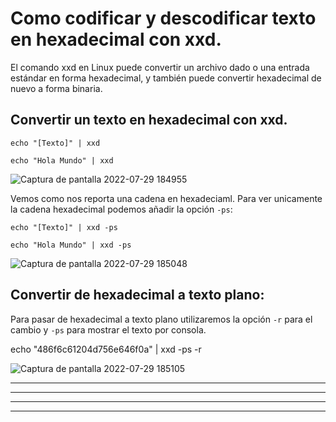 # Como codificar y descodificar texto en hexadecimal con xxd.

El comando xxd en Linux puede convertir un archivo dado o una entrada estándar en forma hexadecimal, y también puede convertir
hexadecimal de nuevo a forma binaria.

## Convertir un texto en hexadecimal con xxd.

    echo "[Texto]" | xxd

    echo "Hola Mundo" | xxd
    
![Captura de pantalla 2022-07-29 184955](https://user-images.githubusercontent.com/103068924/181807685-861a5bd8-9f82-411e-9be0-865c57a84fcf.png)
      
Vemos como nos reporta una cadena en hexadeciaml. Para ver unicamente la cadena hexadecimal podemos añadir la opción `-ps`:

    echo "[Texto]" | xxd -ps

    echo "Hola Mundo" | xxd -ps
    
![Captura de pantalla 2022-07-29 185048](https://user-images.githubusercontent.com/103068924/181807753-d1370d41-9bec-4a2d-aca3-b3d4d0a3bd59.png) 
  
## Convertir de hexadecimal a texto plano:

Para pasar de hexadecimal a texto plano utilizaremos la opción `-r` para el cambio y `-ps` para mostrar el texto por consola.

   echo "486f6c61204d756e646f0a" | xxd -ps -r

![Captura de pantalla 2022-07-29 185105](https://user-images.githubusercontent.com/103068924/181807787-f9b4db41-ad04-4cd1-b395-256e2ec819cb.png)



---
---
  
    
<html lang="en">
<head>
  
</head>
<body>

<script src="https://utteranc.es/client.js"
    repo="F1r0x/gestion-comentarios"
    issue-term="pathname"
    theme="github-light"
    crossorigin="anonymous"
    async>
</script>
          
    
  </body>
</html>
  
  
---
---
